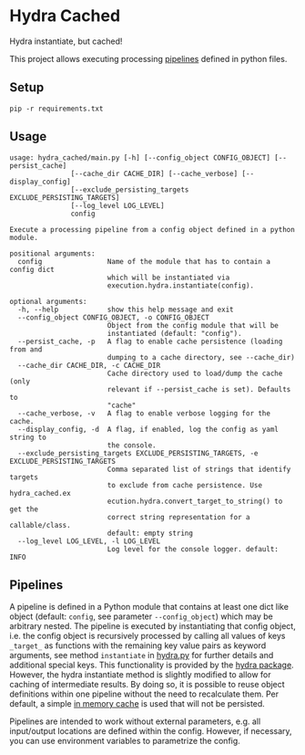 # Hydra Cached
Hydra instantiate, but cached!

This project allows executing processing [pipelines](#pipelines) defined in python files. 

## Setup
```
pip -r requirements.txt
```

## Usage
```
usage: hydra_cached/main.py [-h] [--config_object CONFIG_OBJECT] [--persist_cache]
               [--cache_dir CACHE_DIR] [--cache_verbose] [--display_config]
               [--exclude_persisting_targets EXCLUDE_PERSISTING_TARGETS]
               [--log_level LOG_LEVEL]
               config

Execute a processing pipeline from a config object defined in a python module.

positional arguments:
  config                Name of the module that has to contain a config dict
                        which will be instantiated via
                        execution.hydra.instantiate(config).

optional arguments:
  -h, --help            show this help message and exit
  --config_object CONFIG_OBJECT, -o CONFIG_OBJECT
                        Object from the config module that will be
                        instantiated (default: "config").
  --persist_cache, -p   A flag to enable cache persistence (loading from and
                        dumping to a cache directory, see --cache_dir)
  --cache_dir CACHE_DIR, -c CACHE_DIR
                        Cache directory used to load/dump the cache (only
                        relevant if --persist_cache is set). Defaults to
                        "cache"
  --cache_verbose, -v   A flag to enable verbose logging for the cache.
  --display_config, -d  A flag, if enabled, log the config as yaml string to
                        the console.
  --exclude_persisting_targets EXCLUDE_PERSISTING_TARGETS, -e EXCLUDE_PERSISTING_TARGETS
                        Comma separated list of strings that identify targets
                        to exclude from cache persistence. Use hydra_cached.ex
                        ecution.hydra.convert_target_to_string() to get the
                        correct string representation for a callable/class.
                        default: empty string
  --log_level LOG_LEVEL, -l LOG_LEVEL
                        Log level for the console logger. default: INFO
```


## Pipelines

A pipeline is defined in a Python module that contains at least one dict like object (default: `config`, see
parameter `--config_object`) which may be arbitrary nested. The pipeline is executed by instantiating that config
object, i.e. the config object is recursively processed by calling all values of keys `_target_` as functions with the
remaining key value pairs as keyword arguments, see method `instantiate` in 
[hydra.py](hydra_cached/execution/hydra.py) for further details and additional special keys. This functionality
is provided by the [hydra package](https://hydra.cc/docs/intro/). However, the hydra instantiate method is slightly
modified to allow for caching of intermediate results. By doing so, it is possible to reuse object definitions within
one pipeline without the need to recalculate them. Per default, a simple 
[in memory cache](hydra_cached/execution/caching/memory.py) is used that will not be persisted.

Pipelines are intended to work without external parameters, e.g. all input/output locations are defined within the config. 
However, if necessary, you can use environment variables to parametrize the config.
